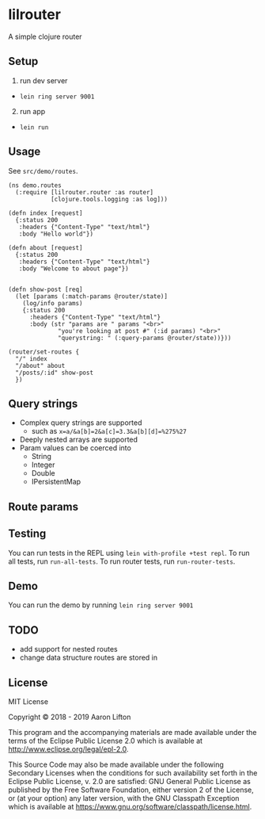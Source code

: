 # lilrouter

A simple clojure router

## Setup
1. run dev server
  - `lein ring server 9001`
2. run app
  - `lein run`

## Usage
See `src/demo/routes`.
```
(ns demo.routes
  (:require [lilrouter.router :as router]
            [clojure.tools.logging :as log]))

(defn index [request]
  {:status 200
   :headers {"Content-Type" "text/html"}
   :body "Hello world"})

(defn about [request]
  {:status 200
   :headers {"Content-Type" "text/html"}
   :body "Welcome to about page"})


(defn show-post [req]
  (let [params (:match-params @router/state)]
    (log/info params)
    {:status 200
      :headers {"Content-Type" "text/html"}
      :body (str "params are " params "<br>"
              "you're looking at post #" (:id params) "<br>"
              "querystring: " (:query-params @router/state))}))

(router/set-routes {
  "/" index
  "/about" about
  "/posts/:id" show-post
  })
```

## Query strings
- Complex query strings are supported
  - such as `x=a/&a[b]=2&a[c]=3.3&a[b][d]=%275%27`
- Deeply nested arrays are supported
- Param values can be coerced into
  - String
  - Integer
  - Double
  - IPersistentMap

## Route params


## Testing
You can run tests in the REPL using `lein with-profile +test repl`.
To run all tests, run `run-all-tests`.
To run router tests, run `run-router-tests`.

## Demo
You can run the demo by running `lein ring server 9001`

## TODO
- add support for nested routes
- change data structure routes are stored in

## License
MIT License

Copyright © 2018 - 2019 Aaron Lifton

This program and the accompanying materials are made available under the
terms of the Eclipse Public License 2.0 which is available at
http://www.eclipse.org/legal/epl-2.0.

This Source Code may also be made available under the following Secondary
Licenses when the conditions for such availability set forth in the Eclipse
Public License, v. 2.0 are satisfied: GNU General Public License as published by
the Free Software Foundation, either version 2 of the License, or (at your
option) any later version, with the GNU Classpath Exception which is available
at https://www.gnu.org/software/classpath/license.html.
